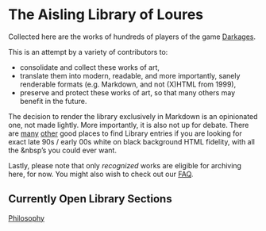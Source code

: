 # The Aisling Library of Loures

Collected here are the works of hundreds of players of the game [Darkages](http://www.darkages.com).

This is an attempt by a variety of contributors to:

* consolidate and collect these works of art,
* translate them into modern, readable, and more importantly, sanely renderable formats (e.g. Markdown, and not (X)HTML from 1999),
* preserve and protect these works of art, so that many others may benefit in the future.

The decision to render the library exclusively in Markdown is an opinionated
one, not made lightly. More importantly, it is also not up for debate. There
are [many](http://milethlibrary.weebly.com/philosophy.html)
[other](http://darkages.com/community.html) good places to find Library entries
if you are looking for exact late 90s / early 00s white on black background
HTML fidelity, with all the &nbsp’s you could ever want.

Lastly, please note that only *recognized* works are eligible for archiving
here, for now. You might also wish to check out our [FAQ](./FAQ.md).

## Currently Open Library Sections

[Philosophy](./Philosophy/README.md)
